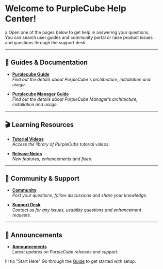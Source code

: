 # Welcome to PurpleCube Help Center!

a
Open one of the pages below to get help in answering your questions.  
You can search user guides and community portal or raise product issues and questions through the support desk.

---

## 📘 Guides & Documentation

- [**Purplecube Guide**](docs/guide.md)  
  _Find out the details about PurpleCube's architecture, installation and usage._

- [**Purplecube Manager Guide**](manager-guide.md)  
  _Find out the details about PurpleCube Manager’s architecture, installation and usage._

---

## 🎬 Learning Resources

- [**Tutorial Videos**](videos.md)  
  _Access the library of PurpleCube tutorial videos._

- [**Release Notes**](https://support.purplecube.ai/docs/release-notes)  
  _New features, enhancements and fixes._

---

## 💬 Community & Support

- [**Community**](community.md)  
  _Post your questions, follow discussions and share your knowledge._

- [**Support Desk**](support.md)  
  _Contact us for any issues, usability questions and enhancement requests._

---

## 📣 Announcements

- [**Announcements**](announcements.md)  
  _Latest updates on PurpleCube releases and support._



!!! tip "Start Here"
    Go through the [Guide](guide.md) to get started with setup.
